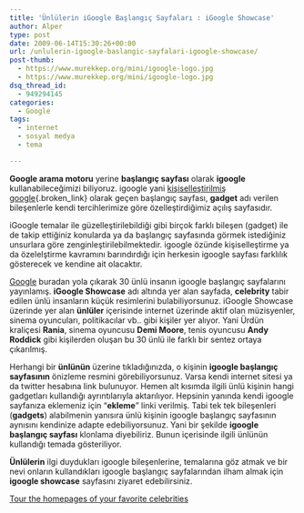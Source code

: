 ```yaml
---
title: 'Ünlülerin iGoogle Başlangıç Sayfaları : iGoogle Showcase'
author: Alper
type: post
date: 2009-06-14T15:30:26+00:00
url: /unlulerin-igoogle-baslangic-sayfalari-igoogle-showcase/
post-thumb:
  - https://www.murekkep.org/mini/igoogle-logo.jpg
  - https://www.murekkep.org/mini/igoogle-logo.jpg
dsq_thread_id:
  - 949294145
categories:
  - Google
tags:
  - internet
  - sosyal medya
  - tema

---
```

**Google arama motoru** yerine **başlangıç sayfası** olarak **igoogle** kullanabileceğimizi biliyoruz. igoogle yani [kişiselleştirilmiş google][1]{.broken_link} olarak geçen başlangıç sayfası, **gadget** adı verilen bileşenlerle kendi tercihlerimize göre özelleştirdiğimiz açılış sayfasıdır. 

iGoogle temalar ile güzelleştirilebildiği gibi birçok farklı bileşen (gadget) ile de takip ettiğiniz konularda ya da başlangıç sayfasında görmek istediğiniz unsurlara göre zenginleştirilebilmektedir. igoogle özünde kişiselleştirme ya da özelelştirme kavramını barındırdığı için herkesin igoogle sayfası farklılık gösterecek ve kendine ait olacaktır. 

[Google][2] buradan yola çıkarak 30 ünlü insanın igoogle başlangıç sayfalarını yayınlamış. **iGoogle Showcase** adı altında yer alan sayfada, **celebrity** tabir edilen ünlü insanların küçük resimlerini bulabiliyorsunuz. iGoogle Showcase üzerinde yer alan **ünlüler** içerisinde internet üzerinde aktif olan müzisyenler, sinema oyuncuları, politikacılar vb.. gibi kişiler yer alıyor. Yani Ürdün kraliçesi **Rania**, sinema oyuncusu **Demi Moore**, tenis oyuncusu **Andy Roddick** gibi kişilerden oluşan bu 30 ünlü ile farklı bir sentez ortaya çıkarılmış. 

Herhangi bir **ünlünün** üzerine tıkladığınızda, o kişinin **igoogle başlangıç sayfasının** önizleme resmini görebiliyorsunuz. Varsa kendi internet sitesi ya da twitter hesabına link bulunuyor. Hemen alt kısımda ilgili ünlü kişinin hangi gadgetları kullandığı ayrıntılarıyla aktarılıyor. Hepsinin yanında kendi igoogle sayfanıza eklemeniz için &#8220;**ekleme**&#8221; linki verilmiş. Tabi tek tek bileşenleri (**gadgets**) alabilmenin yanısıra ünlü kişinin igoogle başlangıç sayfasının aynısını kendinize adapte edebiliyorsunuz. Yani bir şekilde **igoogle başlangıç sayfası** klonlama diyebiliriz. Bunun içerisinde ilgili ünlünün kullandığı temada gösteriliyor.

**Ünlülerin** ilgi duydukları igoogle bileşenlerine, temalarına göz atmak ve bir nevi onların kullandıkları igoogle başlangıç sayfalarından ilham almak için **igoogle showcase** sayfasını ziyaret edebilirsiniz. 

[Tour the homepages of your favorite celebrities][3]

 [1]: https://www.murekkep.org/kisisel-google-igoogle-316
 [2]: https://www.google.com.tr
 [3]: https://googleblog.blogspot.com/2009/06/tour-homepages-of-your-favorite.html